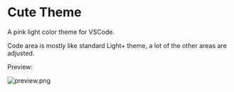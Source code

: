 # Cute Theme

A pink light color theme for VSCode.

Code area is mostly like standard Light+ theme, a lot of the other areas are adjusted.

Preview:

![preview.png](https://gitlab.com/WebFreak001/cute-vscode/-/raw/master/preview.png)
